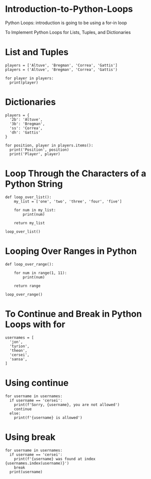 # Introduction-to-Python-Loops
Python Loops:  introduction is going to be using a for-in loop


To Implement Python Loops for Lists, Tuples, and Dictionaries

# List and Tuples

    players = ['Altuve', 'Bregman', 'Correa', 'Gattis']
    players = ('Altuve', 'Bregman', 'Correa', 'Gattis')

    for player in players:
      print(player)

# Dictionaries

    players = {
      '2b': 'Altuve',
      '3b': 'Bregman',
      'ss': 'Correa',
      'dh': 'Gattis'
    }

    for position, player in players.items():
      print('Position', position)
      print('Player', player)



# Loop Through the Characters of a Python String
          
    def loop_over_list():
        my_list = ['one', 'two', 'three', 'four', 'five']

        for num in my_list:
            print(num)

        return my_list

    loop_over_list()   

# Looping Over Ranges in Python

    def loop_over_range():

        for num in range(1, 11):
            print(num)

        return range

    loop_over_range()

 
# To Continue and Break in Python Loops with for

    usernames = [
      'jon',
      'tyrion',
      'theon',
      'cersei',
      'sansa',
    ]

# Using continue

    for username in usernames:
      if username == 'cersei':
        print(f'Sorry, {username}, you are not allowed')
        continue
      else:
        print(f'{username} is allowed')


# Using break

    for username in usernames:
      if username == 'cersei':
        print(f'{username} was found at index {usernames.index(username)}')
        break
      print(username)



